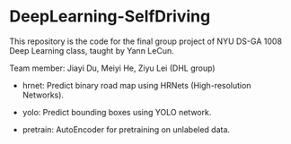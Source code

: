 # DeepLearning-SelfDriving


This repository is the code for the final group project of NYU DS-GA 1008 Deep Learning class, taught by Yann LeCun. 

Team member: Jiayi Du, Meiyi He, Ziyu Lei (DHL group)


- hrnet: Predict binary road map using HRNets (High-resolution Networks). 


- yolo: Predict bounding boxes using YOLO network. 


- pretrain: AutoEncoder for pretraining on unlabeled data. 



